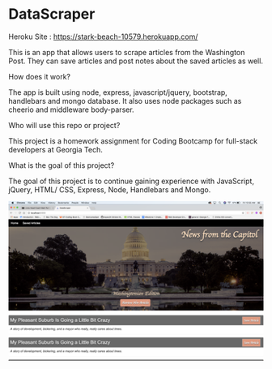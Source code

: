 # DataScraper
Heroku Site : https://stark-beach-10579.herokuapp.com/

This is an app that allows users to scrape articles from the Washington Post.  They can save articles and post notes about the saved articles as well. 

How does it work? 

The app is built using node, express, javascript/jquery, bootstrap, handlebars and mongo database.  It also uses node packages such as cheerio and middleware body-parser. 

Who will use this repo or project?

This project is a homework assignment for Coding Bootcamp for full-stack developers at Georgia Tech.

What is the goal of this project?

The goal of this project is to continue gaining experience with JavaScript, jQuery, HTML/ CSS, Express, Node, Handlebars and Mongo.

<p>
    <img src="https://github.com/kspex24/DataScraper/blob/master/public/images/homepage.png">
</p>

